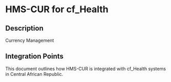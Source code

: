 # HMS-CUR for cf_Health

## Description

Currency Management

## Integration Points

This document outlines how HMS-CUR is integrated with cf_Health systems in Central African Republic.
